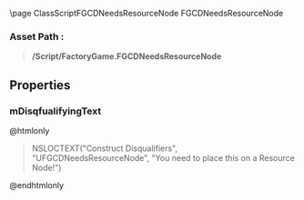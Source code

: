 \page ClassScriptFGCDNeedsResourceNode FGCDNeedsResourceNode
### Asset Path :
<b><blockquote>/Script/FactoryGame.FGCDNeedsResourceNode</blockquote></b>
## Properties

### mDisqfualifyingText
@htmlonly
<blockquote>NSLOCTEXT("Construct Disqualifiers", "UFGCDNeedsResourceNode", "You need to place this on a Resource Node!")</blockquote>
@endhtmlonly

